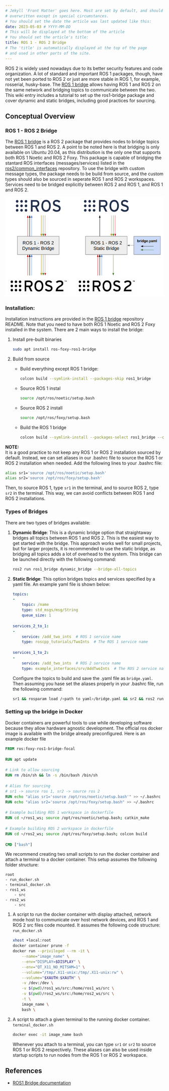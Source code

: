 ```yaml
---
# Jekyll 'Front Matter' goes here. Most are set by default, and should NOT be
# overwritten except in special circumstances. 
# You should set the date the article was last updated like this:
date: 2023-05-03 # YYYY-MM-DD
# This will be displayed at the bottom of the article
# You should set the article's title:
title: ROS 1 - ROS 2 Bridge
# The 'title' is automatically displayed at the top of the page
# and used in other parts of the site.
---
```

ROS 2 is widely used nowadays due to its better security features and code organization. A lot of standard and important ROS 1 packages, though, have not yet been ported to ROS 2 or just are more stable in ROS 1, for example, rosserial, husky-base. The [ROS 1 bridge](https://github.com/ros2/ros1_bridge) allows having ROS 1 and ROS 2 on the same network and bridging topics to communicate between the two. This wiki entry includes a tutorial to set up the ros1-bridge package and cover dynamic and static bridges, including good practices for sourcing.

## Conceptual Overview
### ROS 1 - ROS 2 Bridge
The [ROS 1 bridge](https://github.com/ros2/ros1_bridge) is a ROS 2 package that provides nodes to bridge topics between ROS 1 and ROS 2. A point to be noted here is that bridging is only available on Ubuntu 20.04, as this distribution is the only one that supports both ROS 1 Noetic and ROS 2 Foxy. This package is capable of bridging the stantard ROS interfaces (messages/services) listed in the [ros2/common_interfaces](https://github.com/ros2/common_interfaces) repository. To use the bridge with custom message types, the package needs to be build from source, and the custom types should also be sourced in seperate ROS 1 and ROS 2 workspaces. Services need to be bridged explicitly between ROS 2 and ROS 1, and ROS 1 and ROS 2. 

![ROS 1 - ROS 2 Bridge Setup](assets/images/ros-bridge.png)

### Installation:
Installation instructions are provided in the [ROS 1 bridge](https://github.com/ros2/common_interfaces) repository README. Note that you need to have both ROS 1 Noetic and ROS 2 Foxy installed in the system. There are 2 main ways to install the bridge:
1. Install pre-built binaries
    ```sh
    sudo apt install ros-foxy-ros1-bridge
    ```
2. Build from source

    - Build everything except ROS 1 bridge:
        ```sh
        colcon build --symlink-install --packages-skip ros1_bridge
        ```
    - Source ROS 1 instal
        ```sh
        source /opt/ros/noetic/setup.bash
        ```
    - Source ROS 2 install
        ```sh
        source /opt/ros/foxy/setup.bash
        ```
    - Build the ROS 1 bridge
        ``` sh
        colcon build --symlink-install --packages-select ros1_bridge --cmake-force-configure
        ```

**NOTE:** <br> 
It is a good practice to not keep any ROS 1 or ROS 2 installation sourced by default. Instead, we can set aliases in our .bashrc file to source the ROS 1 or ROS 2 installation when needed. Add the following lines to your .bashrc file:
```sh
alias sr1='source /opt/ros/noetic/setup.bash'
alias sr2='source /opt/ros/foxy/setup.bash'
```
Then, to source ROS 1, type `sr1` in the terminal, and to source ROS 2, type `sr2` in the terminal. This way, we can avoid conflicts between ROS 1 and ROS 2 installations.

### Types of Bridges
There are two types of bridges available:

1.  **Dynamic Bridge**:
This is a dynamic bridge option that straightaway bridges all topics between ROS 1 and ROS 2. This is the easiest way to get started with the bridge. This approach works well for small projects, but for larger projects, it is recommended to use the static bridge, as bridging all topics adds a lot of overhead to the system. This bridge can be launched directly with the following command:
    ```sh
    ros2 run ros1_bridge dynamic_bridge --bridge-all-topics
    ```

2. **Static Bridge**: 
This option bridges topics and services specified by a yaml file. An example yaml file is shown below:
    ```yaml
    topics:
    -
        topic: /name 
        type: std_msgs/msg/String
        queue_size: 1 

    services_2_to_1:
    -
        service: /add_two_ints  # ROS 1 service name
        type: roscpp_tutorials/TwoInts  # The ROS 1 service name

    services_1_to_2:
    -
        service: /add_two_ints  # ROS 2 service name
        type: example_interfaces/srv/AddTwoInts  # The ROS 2 service name
    ```
    Configure the topics to build and save the .yaml file as `bridge.yaml`. Then assuming you hase set the aliases properly in your .bashrc file, run the following command:
    ```sh
    sr1 && rosparam load /<path to yaml>/bridge.yaml && sr2 && ros2 run ros1_bridge parameter_bridge
    ```


### Setting up the bridge in Docker
Docker containers are powerful tools to use while developing software because they allow hardware agnostic development. The official ros docker image is available with the bridge already preconfigured. Here is an example docker file
```Dockerfile
FROM ros:foxy-ros1-bridge-focal

RUN apt update 

# Link to allow sourcing
RUN rm /bin/sh && ln -s /bin/bash /bin/sh 

# Alias for sourcing
# sr1 -> source ros 1, sr2 -> source ros 2
RUN echo "alias sr1='source /opt/ros/noetic/setup.bash'" >> ~/.bashrc
RUN echo "alias sr2='source /opt/ros/foxy/setup.bash" >> ~/.bashrc

# Example building ROS 1 workspace in dockerfile
RUN cd ~/ros1_ws; source /opt/ros/noetic/setup.bash; catkin_make

# Example building ROS 2 workspace in dockerfile
RUN cd ~/ros2_ws; source /opt/ros/foxy/setup.bash; colcon build

CMD ["bash"]
```

We recommend creating two small scripts to run the docker container and attach a terminal to a docker container. This setup assumes the following folder structure:
```
root
- run_docker.sh
- terminal_docker.sh
- ros1_ws
    - src
- ros2_ws
    - src
```


1. A script to run the docker container with display attached, network mode host to communicate over host network devices, and ROS 1 and ROS 2 src files code mounted. It assumes the following code structure: <br>
    `run_docker.sh` <br>
    ```sh
    xhost +local:root 
    docker container prune -f 
    docker run --privileged --rm -it \
        --name="image_name" \
        --env="DISPLAY=$DISPLAY" \
        --env="QT_X11_NO_MITSHM=1" \
        --volume="/tmp/.X11-unix:/tmp/.X11-unix:rw" \
        --volume="$XAUTH:$XAUTH" \
        -v /dev:/dev \
        -v $(pwd)/ros1_ws/src:/home/ros1_ws/src \
        -v $(pwd)/ros2_ws/src:/home/ros2_ws/src \
        -t \
        image_name \
        bash \
    ```
2. A script to attach a given terminal to the running docker container. <br>
`terminal_docker.sh` <br>
    ```sh
    docker exec -it image_name bash
    ```
    Whenever you attach to a terminal, you can type `sr1` or `sr2` to source ROS 1 or ROS 2 respectively. These aliases can also be used inside startup scripts to run nodes from the ROS 1 or ROS 2 workspace.



## References
- [ROS1 Bridge documentation](https://github.com/ros2/ros1_bridge)

